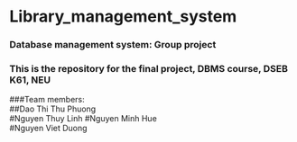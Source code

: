 # Library_management_system
### Database management system: Group project  
### This is the repository for the final project, DBMS course, DSEB K61, NEU  
###Team members:  
##Dao Thi Thu Phuong  
#Nguyen Thuy Linh 
#Nguyen Minh Hue  
#Nguyen Viet Duong
